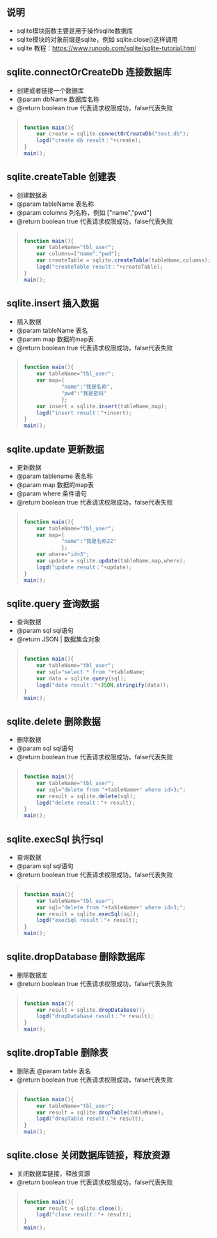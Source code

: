 ## 说明
- sqlite模块函数主要是用于操作sqlite数据库
- sqlite模块的对象前缀是sqlite，例如 sqlite.close()这样调用
- sqlite 教程：https://www.runoob.com/sqlite/sqlite-tutorial.html


## sqlite.connectOrCreateDb 连接数据库
 * 创建或者链接一个数据库
 * @param dbName 数据库名称
 * @return boolean true 代表请求权限成功，false代表失败

> ```javascript
>     
> function main(){
>     var create = sqlite.connectOrCreateDb("test.db");
>     logd("create db result："+create);
> }
> main();
> ```

## sqlite.createTable 创建表
 * 创建数据表
 * @param tableName 表名称
 * @param columns 列名称，例如 ["name","pwd"]
 * @return boolean true 代表请求权限成功，false代表失败

> ```javascript
>     
> function main(){
>     var tableName="tbl_user";
>     var columns=["name","pwd"];
>     var createTable = sqlite.createTable(tableName,columns);
>     logd("createTable result："+createTable);
> }
> main();
> ```


## sqlite.insert 插入数据
 * 插入数据
 * @param tableName 表名
 * @param map 数据的map表
 * @return boolean true 代表请求权限成功，false代表失败

> ```javascript
>     
> function main(){
>     var tableName="tbl_user";
>     var map={
>             "name":"我是名称",
>             "pwd":"我是密码"
>             };
>     var insert = sqlite.insert(tableName,map);
>     logd("insert result："+insert);
> }
> main();
> ```



## sqlite.update 更新数据
 * 更新数据
 * @param tablename 表名称
 * @param map 数据的map表
 * @param where 条件语句
 * @return boolean true 代表请求权限成功，false代表失败

> ```javascript
>     
> function main(){
>     var tableName="tbl_user";
>     var map={
>             "name":"我是名称22"
>             };
>     var where="id>3";
>     var update = sqlite.update(tableName,map,where);
>     logd("update result："+update);
> }
> main();
> ```

## sqlite.query 查询数据
 * 查询数据
 * @param sql sql语句
 * @return JSON | 数据集合对象

> ```javascript
>     
> function main(){
>     var tableName="tbl_user";
>     var sql="select * from "+tableName;
>     var data = sqlite.query(sql);
>     logd("data result："+JSON.stringify(data));
> }
> main();
> ```


## sqlite.delete 删除数据
 * 删除数据
 * @param sql sql语句
 * @return boolean true 代表请求权限成功，false代表失败

> ```javascript
>     
> function main(){
>     var tableName="tbl_user";
>     var sql="delete from "+tableName+" where id>3;";
>     var result = sqlite.delete(sql);
>     logd("delete result："+ result);
> }
> main();
> ```




## sqlite.execSql 执行sql
 * 查询数据
 * @param sql sql语句
 * @return boolean true 代表请求权限成功，false代表失败

> ```javascript
>     
> function main(){
>     var tableName="tbl_user";
>     var sql="delete from "+tableName+" where id>3;";
>     var result = sqlite.execSql(sql);
>     logd("execSql result："+ result);
> }
> main();
> ```

## sqlite.dropDatabase 删除数据库
 * 删除数据库
 * @return boolean true 代表请求权限成功，false代表失败

> ```javascript
>     
> function main(){
>     var result = sqlite.dropDatabase();
>     logd("dropDatabase result："+ result);
> }
> main();
> ```

## sqlite.dropTable 删除表
 * 删除表
 @param table 表名
 * @return boolean true 代表请求权限成功，false代表失败

> ```javascript
>     
> function main(){
>     var tableName="tbl_user";
>     var result = sqlite.dropTable(tableName);
>     logd("dropTable result："+ result);
> }
> main();
> ```



## sqlite.close 关闭数据库链接，释放资源
 * 关闭数据库链接，释放资源
 * @return boolean true 代表请求权限成功，false代表失败

> ```javascript
>     
> function main(){
>     var result = sqlite.close();
>     logd("close result："+ result);
> }
> main();
> ```







